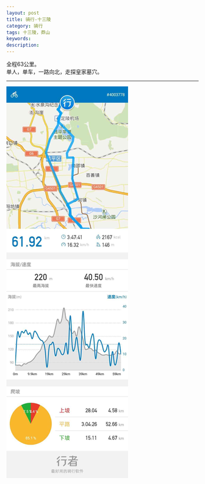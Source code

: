 ```yaml
---
layout: post
title: 骑行-十三陵
category: 骑行
tags: 十三陵，莽山
keywords: 
description: 
---
```


全程63公里。<br>
单人，单车，一路向北，走探皇家墓穴。
<hr>
<img src="/public/img/ride/shisanling_route.jpg">


